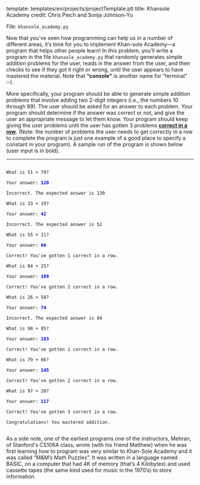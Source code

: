 template: templates/en/projects/projectTemplate.ptl
title: Khansole Academy
credit: Chris Piech and Sonja Johnson-Yu 

File: `khansole_academy.py`

Now that you’ve seen how programming can help us in a number of different areas, it’s time for you to implement Khan-sole Academy—a program that helps other people learn!  In this problem, you’ll write a program in the file `khansole_academy.py` that randomly generates simple addition problems for the user, reads in the answer from the user, and then checks to see if they got it right or wrong, until the user appears to have mastered the material. Note that **“console”** is another name for “terminal” :-).

More specifically, your program should be able to generate simple addition problems that involve adding two 2-digit integers (i.e., the numbers 10 through 99). The user should be asked for an answer to each problem. Your program should determine if the answer was correct or not, and give the user an appropriate message to let them know. Your program
should keep giving the user problems until the user has gotten 3 problems <u>**correct in a row**</u>. (Note: the number of problems the user needs to get correctly in a row to complete the program is just one example of a good place to specify a constant in your program).  A sample run of the program is shown below (user input is in bold).

<hr/>
<code>
What is 51 + 79?<br/>
Your answer: <b style="color:blue">120</b><br/>
Incorrect. The expected answer is 130<br/>
What is 33 + 19?<br/>
Your answer: <b style="color:blue">42</b><br/>
Incorrect. The expected answer is 52<br/>
What is 55 + 11?<br/>
Your answer: <b style="color:blue">66</b><br/>
Correct! You've gotten 1 correct in a row.<br/>
What is 84 + 25?<br/>
Your answer: <b style="color:blue">109</b><br/>
Correct! You've gotten 2 correct in a row.<br/>
What is 26 + 58?<br/>
Your answer: <b style="color:blue">74</b><br/>
Incorrect. The expected answer is 84<br/>
What is 98 + 85?<br/>
Your answer: <b style="color:blue">183</b><br/>
Correct! You've gotten 1 correct in a row.<br/>
What is 79 + 66?<br/>
Your answer: <b style="color:blue">145</b><br/>
Correct! You've gotten 2 correct in a row.<br/>
What is 97 + 20?<br/>
Your answer: <b style="color:blue">117</b><br/>
Correct! You've gotten 3 correct in a row.<br/>
Congratulations! You mastered addition.<br/>
</code>

As a side note, one of the earliest programs one of the instructors, Mehran, of Stanford's CS106A class, wrote (with his friend Matthew) when
he was first learning how to program was very similar to Khan-Sole Academy and it was called “M&M’s Math Puzzles”. It was written in a language named BASIC, on a computer that had 4K of memory (that’s 4 Kilobytes) and used cassette tapes (the same kind used for music in the 1970’s) to store information.

